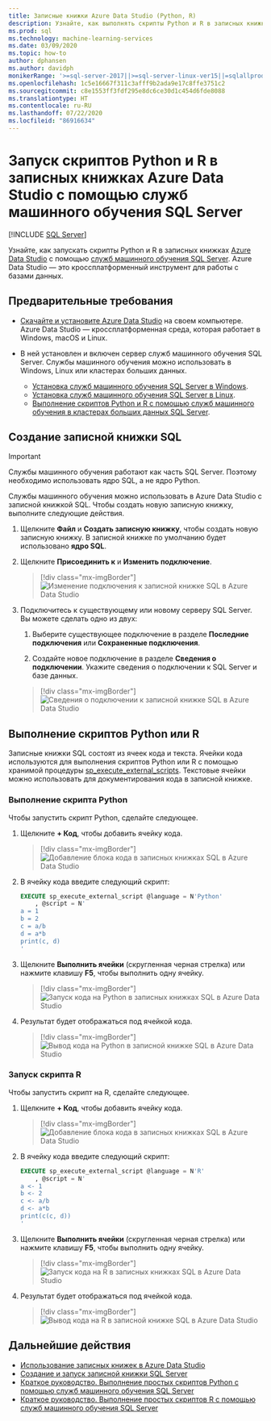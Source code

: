 ```yaml
---
title: Записные книжки Azure Data Studio (Python, R)
description: Узнайте, как выполнять скрипты Python и R в записных книжках Azure Data Studio с помощью служб машинного обучения SQL Server.
ms.prod: sql
ms.technology: machine-learning-services
ms.date: 03/09/2020
ms.topic: how-to
author: dphansen
ms.author: davidph
monikerRange: '>=sql-server-2017||>=sql-server-linux-ver15||=sqlallproducts-allversions'
ms.openlocfilehash: 1c5e16667f311c3afff9b2ada9e17c8ffe3751c2
ms.sourcegitcommit: c8e1553ff3fdf295e8dc6ce30d1c454d6fde8088
ms.translationtype: HT
ms.contentlocale: ru-RU
ms.lasthandoff: 07/22/2020
ms.locfileid: "86916634"
---
```

# <a name="run-python-and-r-scripts-in-azure-data-studio-notebooks-with-sql-server-machine-learning-services"></a>Запуск скриптов Python и R в записных книжках Azure Data Studio с помощью служб машинного обучения SQL Server
 [!INCLUDE [SQL Server](../../includes/applies-to-version/sqlserver.md)]

Узнайте, как запускать скрипты Python и R в записных книжках [Azure Data Studio](https://docs.microsoft.com/sql/azure-data-studio/what-is) с помощью [служб машинного обучения SQL Server](../sql-server-machine-learning-services.md). Azure Data Studio — это кроссплатформенный инструмент для работы с базами данных.

## <a name="prerequisites"></a>Предварительные требования

- [Скачайте и установите Azure Data Studio](https://docs.microsoft.com/sql/azure-data-studio/download-azure-data-studio) на своем компьютере. Azure Data Studio — кроссплатформенная среда, которая работает в Windows, macOS и Linux.

- В ней установлен и включен сервер служб машинного обучения SQL Server. Службы машинного обучения можно использовать в Windows, Linux или кластерах больших данных.

  - [Установка служб машинного обучения SQL Server в Windows](sql-machine-learning-services-windows-install.md).
  - [Установка служб машинного обучения SQL Server в Linux](../../linux/sql-server-linux-setup-machine-learning.md).
  - [Выполнение скриптов Python и R с помощью служб машинного обучения в кластерах больших данных SQL Server](../../big-data-cluster/machine-learning-services.md).

## <a name="create-a-sql-notebook"></a>Создание записной книжки SQL

> [!IMPORTANT]
> Службы машинного обучения работают как часть SQL Server. Поэтому необходимо использовать ядро SQL, а не ядро Python.

Службы машинного обучения можно использовать в Azure Data Studio с записной книжкой SQL. Чтобы создать новую записную книжку, выполните следующие действия.

1. Щелкните **Файл** и **Создать записную книжку**, чтобы создать новую записную книжку. В записной книжке по умолчанию будет использовано **ядро SQL**.

1. Щелкните **Присоединить к** и **Изменить подключение**. 

    > [!div class="mx-imgBorder"]
    > ![Изменение подключения к записной книжке SQL в Azure Data Studio](media/ads-attach-to-connection.png)
    
1. Подключитесь к существующему или новому серверу SQL Server. Вы можете сделать одно из двух:

    1. Выберите существующее подключение в разделе **Последние подключения** или **Сохраненные подключения**.

    1. Создайте новое подключение в разделе **Сведения о подключении**. Укажите сведения о подключении к SQL Server и базе данных.

    > [!div class="mx-imgBorder"]
    > ![Сведения о подключении к записной книжке SQL в Azure Data Studio](media/ads-connection-details.png)  

## <a name="run-python-or-r-scripts"></a>Выполнение скриптов Python или R

Записные книжки SQL состоят из ячеек кода и текста. Ячейки кода используются для выполнения скриптов Python или R с помощью хранимой процедуры [sp_execute_external_scripts](../../relational-databases/system-stored-procedures/sp-execute-external-script-transact-sql.md). Текстовые ячейки можно использовать для документирования кода в записной книжке.

### <a name="run-a-python-script"></a>Выполнение скрипта Python

Чтобы запустить скрипт Python, сделайте следующее.

1. Щелкните **+ Код**, чтобы добавить ячейку кода.

    > [!div class="mx-imgBorder"]
    > ![Добавление блока кода в записных книжках SQL в Azure Data Studio](media/ads-add-code.png)  

1. В ячейку кода введите следующий скрипт:

    ```sql
    EXECUTE sp_execute_external_script @language = N'Python'
        , @script = N'
    a = 1
    b = 2
    c = a/b
    d = a*b
    print(c, d)
    '
    ```

1. Щелкните **Выполнить ячейки** (скругленная черная стрелка) или нажмите клавишу **F5**, чтобы выполнить одну ячейку.

    > [!div class="mx-imgBorder"]
    > ![Запуск кода на Python в записных книжках SQL в Azure Data Studio](media/ads-run-python.png)  

1. Результат будет отображаться под ячейкой кода.

    > [!div class="mx-imgBorder"]
    > ![Вывод кода на Python в записной книжке SQL в Azure Data Studio](media/ads-run-python-output.png)  

### <a name="run-an-r-script"></a>Запуск скрипта R

Чтобы запустить скрипт на R, сделайте следующее.

1. Щелкните **+ Код**, чтобы добавить ячейку кода.

    > [!div class="mx-imgBorder"]
    > ![Добавление блока кода в записных книжках SQL в Azure Data Studio](media/ads-add-code.png)  

1. В ячейку кода введите следующий скрипт:

    ```sql
    EXECUTE sp_execute_external_script @language = N'R'
        , @script = N'
    a <- 1
    b <- 2
    c <- a/b
    d <- a*b
    print(c(c, d))
    '
    ```

1. Щелкните **Выполнить ячейки** (скругленная черная стрелка) или нажмите клавишу **F5**, чтобы выполнить одну ячейку.

    > [!div class="mx-imgBorder"]
    > ![Запуск кода на R в записных книжках SQL в Azure Data Studio](media/ads-run-r.png)  

1. Результат будет отображаться под ячейкой кода.

    > [!div class="mx-imgBorder"]
    > ![Вывод кода на R в записной книжке SQL в Azure Data Studio](media/ads-run-r-output.png)  

## <a name="next-steps"></a>Дальнейшие действия

- [Использование записных книжек в Azure Data Studio](../../azure-data-studio/notebooks-guidance.md)
- [Создание и запуск записной книжки SQL Server](../../azure-data-studio/notebooks-tutorial-sql-kernel.md)
- [Краткое руководство. Выполнение простых скриптов Python с помощью служб машинного обучения SQL Server](../tutorials/quickstart-python-create-script.md)
- [Краткое руководство. Выполнение простых скриптов R с помощью служб машинного обучения SQL Server](../tutorials/quickstart-r-create-script.md)
